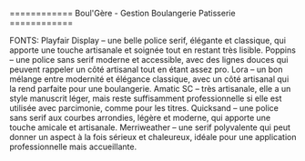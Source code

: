 

============ Boul'Gère - Gestion Boulangerie Patisserie ============


FONTS:
Playfair Display – une belle police serif, élégante et classique, qui apporte une touche artisanale et soignée tout en restant très lisible.
Poppins – une police sans serif moderne et accessible, avec des lignes douces qui peuvent rappeler un côté artisanal tout en étant assez pro.
Lora – un bon mélange entre modernité et élégance classique, avec un côté artisanal qui la rend parfaite pour une boulangerie.
Amatic SC – très artisanale, elle a un style manuscrit léger, mais reste suffisamment professionnelle si elle est utilisée avec parcimonie, comme pour les titres.
Quicksand – une police sans serif aux courbes arrondies, légère et moderne, qui apporte une touche amicale et artisanale.
Merriweather – une serif polyvalente qui peut donner un aspect à la fois sérieux et chaleureux, idéale pour une application professionnelle mais accueillante.
